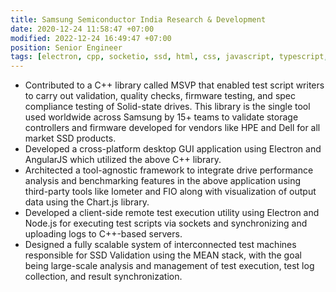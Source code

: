 ```yaml
---
title: Samsung Semiconductor India Research & Development
date: 2020-12-24 11:58:47 +07:00
modified: 2022-12-24 16:49:47 +07:00
position: Senior Engineer
tags: [electron, cpp, socketio, ssd, html, css, javascript, typescript, mongodb, express, nodejs, angular, elk, data-analysis]
---
```


* Contributed to a C++ library called MSVP that enabled test script writers to carry out validation, quality checks, firmware
testing, and spec compliance testing of Solid-state drives. This library is the single tool used worldwide across Samsung by 15+
teams to validate storage controllers and firmware developed for vendors like HPE and Dell for all market SSD products.
* Developed a cross-platform desktop GUI application using Electron and AngularJS which utilized the above C++ library.
* Architected a tool-agnostic framework to integrate drive performance analysis and benchmarking features in the above
application using third-party tools like Iometer and FIO along with visualization of output data using the Chart.js library.
* Developed a client-side remote test execution utility using Electron and Node.js for executing test scripts via sockets and
synchronizing and uploading logs to C++-based servers.
* Designed a fully scalable system of interconnected test machines responsible for SSD Validation using the MEAN stack, with the
goal being large-scale analysis and management of test execution, test log collection, and result synchronization.